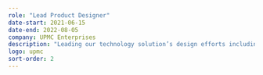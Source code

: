 ```yaml
---
role: "Lead Product Designer"
date-start: 2021-06-15
date-end: 2022-08-05
company: UPMC Enterprises
description: "Leading our technology solution’s design efforts including discovery, concept development and bridging the user needs with the technical underpinnings. Establishing design services in support of our extended internal teams and portfolio companies alike. And spearheading activities to accelerate the UX maturity of the organization."
logo: upmc
sort-order: 2
---
```


